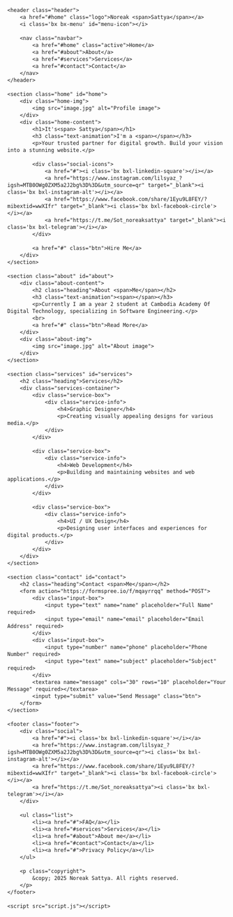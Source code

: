 
<html lang="en">
<head>
    <meta charset="UTF-8">
    <meta name="viewport" content="width=device-width, initial-scale=1.0">
    <title>My Portfolio</title>
    <link rel="stylesheet" href="style.css">
    <link href="https://unpkg.com/boxicons@2.1.4/css/boxicons.min.css" rel="stylesheet">
</head>
<body>

    <header class="header">
        <a href="#home" class="logo">Noreak <span>Sattya</span></a>
        <i class='bx bx-menu' id="menu-icon"></i>

        <nav class="navbar">
            <a href="#home" class="active">Home</a>
            <a href="#about">About</a>
            <a href="#services">Services</a>
            <a href="#contact">Contact</a>
        </nav>
    </header>

    <section class="home" id="home">
        <div class="home-img">
            <img src="image.jpg" alt="Profile image">
        </div>
        <div class="home-content">
            <h1>It's<span> Sattya</span></h1>
            <h3 class="text-animation">I'm a <span></span></h3>
            <p>Your trusted partner for digital growth. Build your vision into a stunning website.</p>

            <div class="social-icons">
                <a href="#"><i class='bx bxl-linkedin-square'></i></a>
                <a href="https://www.instagram.com/lilsyaz_?igsh=MTB0OWg0ZXM5a2J2bg%3D%3D&utm_source=qr" target="_blank"><i class='bx bxl-instagram-alt'></i></a>
                <a href="https://www.facebook.com/share/1Eyu9L8FEY/?mibextid=wwXIfr" target="_blank"><i class='bx bxl-facebook-circle'></i></a>
                <a href="https://t.me/Sot_noreaksattya" target="_blank"><i class='bx bxl-telegram'></i></a>
            </div>

            <a href="#" class="btn">Hire Me</a>
        </div>
    </section>

    <section class="about" id="about">
        <div class="about-content">
            <h2 class="heading">About <span>Me</span></h2>
            <h3 class="text-animation"><span></span></h3>
            <p>Currently I am a year 2 student at Cambodia Academy Of Digital Technology, specializing in Software Engineering.</p>
            <br>
            <a href="#" class="btn">Read More</a>
        </div>
        <div class="about-img">
            <img src="image.jpg" alt="About image">
        </div>
    </section>

    <section class="services" id="services">
        <h2 class="heading">Services</h2>
        <div class="services-container">
            <div class="service-box">
                <div class="service-info">
                    <h4>Graphic Designer</h4>
                    <p>Creating visually appealing designs for various media.</p>
                </div>
            </div>

            <div class="service-box">
                <div class="service-info">
                    <h4>Web Development</h4>
                    <p>Building and maintaining websites and web applications.</p>
                </div>
            </div>

            <div class="service-box">
                <div class="service-info">
                    <h4>UI / UX Design</h4>
                    <p>Designing user interfaces and experiences for digital products.</p>
                </div>
            </div>
        </div>
    </section>

    <section class="contact" id="contact">
        <h2 class="heading">Contact <span>Me</span></h2>
        <form action="https://formspree.io/f/mqayrrqq" method="POST">
            <div class="input-box">
                <input type="text" name="name" placeholder="Full Name" required>
                <input type="email" name="email" placeholder="Email Address" required>
            </div>
            <div class="input-box">
                <input type="number" name="phone" placeholder="Phone Number" required>
                <input type="text" name="subject" placeholder="Subject" required>
            </div>
            <textarea name="message" cols="30" rows="10" placeholder="Your Message" required></textarea>
            <input type="submit" value="Send Message" class="btn">
        </form>
    </section>

    <footer class="footer">
        <div class="social">
            <a href="#"><i class='bx bxl-linkedin-square'></i></a>
            <a href="https://www.instagram.com/lilsyaz_?igsh=MTB0OWg0ZXM5a2J2bg%3D%3D&utm_source=qr"><i class='bx bxl-instagram-alt'></i></a>
            <a href="https://www.facebook.com/share/1Eyu9L8FEY/?mibextid=wwXIfr" target="_blank"><i class='bx bxl-facebook-circle'></i></a>
            <a href="https://t.me/Sot_noreaksattya"><i class='bx bxl-telegram'></i></a>
        </div>

        <ul class="list">
            <li><a href="#">FAQ</a></li>
            <li><a href="#services">Services</a></li>
            <li><a href="#about">About me</a></li>
            <li><a href="#contact">Contact</a></li>
            <li><a href="#">Privacy Policy</a></li>
        </ul>

        <p class="copyright">
            &copy; 2025 Noreak Sattya. All rights reserved.
        </p>
    </footer>

    <script src="script.js"></script>
</body>
</html>
